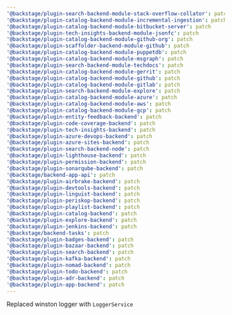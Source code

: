 ```yaml
---
'@backstage/plugin-search-backend-module-stack-overflow-collator': patch
'@backstage/plugin-catalog-backend-module-incremental-ingestion': patch
'@backstage/plugin-catalog-backend-module-bitbucket-server': patch
'@backstage/plugin-tech-insights-backend-module-jsonfc': patch
'@backstage/plugin-catalog-backend-module-github-org': patch
'@backstage/plugin-scaffolder-backend-module-github': patch
'@backstage/plugin-catalog-backend-module-puppetdb': patch
'@backstage/plugin-catalog-backend-module-msgraph': patch
'@backstage/plugin-search-backend-module-techdocs': patch
'@backstage/plugin-catalog-backend-module-gerrit': patch
'@backstage/plugin-catalog-backend-module-github': patch
'@backstage/plugin-catalog-backend-module-gitlab': patch
'@backstage/plugin-search-backend-module-explore': patch
'@backstage/plugin-catalog-backend-module-azure': patch
'@backstage/plugin-catalog-backend-module-aws': patch
'@backstage/plugin-catalog-backend-module-gcp': patch
'@backstage/plugin-entity-feedback-backend': patch
'@backstage/plugin-code-coverage-backend': patch
'@backstage/plugin-tech-insights-backend': patch
'@backstage/plugin-azure-devops-backend': patch
'@backstage/plugin-azure-sites-backend': patch
'@backstage/plugin-search-backend-node': patch
'@backstage/plugin-lighthouse-backend': patch
'@backstage/plugin-permission-backend': patch
'@backstage/plugin-sonarqube-backend': patch
'@backstage/backend-app-api': patch
'@backstage/plugin-airbrake-backend': patch
'@backstage/plugin-devtools-backend': patch
'@backstage/plugin-linguist-backend': patch
'@backstage/plugin-periskop-backend': patch
'@backstage/plugin-playlist-backend': patch
'@backstage/plugin-catalog-backend': patch
'@backstage/plugin-explore-backend': patch
'@backstage/plugin-jenkins-backend': patch
'@backstage/backend-tasks': patch
'@backstage/plugin-badges-backend': patch
'@backstage/plugin-bazaar-backend': patch
'@backstage/plugin-search-backend': patch
'@backstage/plugin-kafka-backend': patch
'@backstage/plugin-nomad-backend': patch
'@backstage/plugin-todo-backend': patch
'@backstage/plugin-adr-backend': patch
'@backstage/plugin-app-backend': patch
---
```


Replaced winston logger with `LoggerService`
